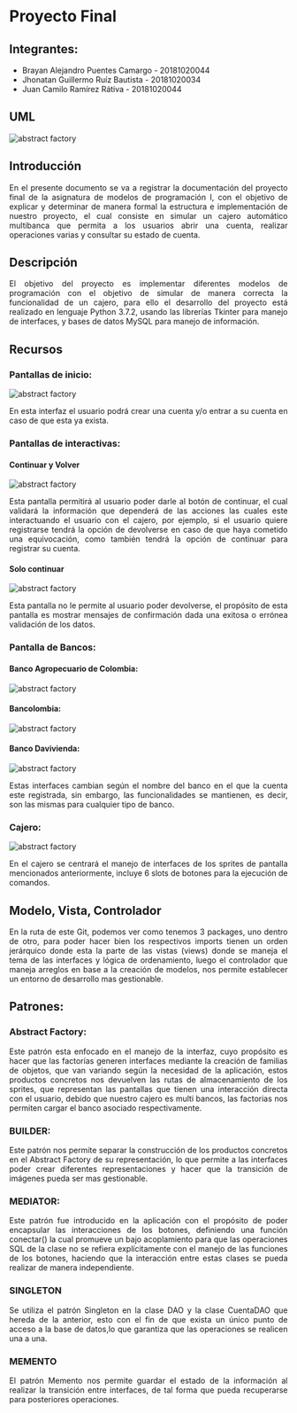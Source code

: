 # Proyecto Final

## Integrantes:

- Brayan Alejandro Puentes Camargo  - 20181020044
- Jhonatan Guillermo Ruíz Bautista  - 20181020034
- Juan Camilo Ramírez Rátiva        - 20181020044

## UML

![abstract factory](https://github.com/wthoutjc/cajero_project/blob/master/Final.jpg)

## Introducción

<p align= "Justify"> En el presente documento se va a registrar la documentación del proyecto final de la asignatura de modelos de programación I, con el objetivo de explicar y determinar de manera formal la estructura e implementación de nuestro proyecto, el cual consiste en simular un cajero automático multibanca que permita a los usuarios abrir una cuenta, realizar operaciones varias y consultar su estado de cuenta. </p>

## Descripción

<p align= "Justify"> El objetivo del proyecto es implementar diferentes modelos de programación con el objetivo de simular de manera correcta la funcionalidad de un cajero, para ello el desarrollo del proyecto está realizado en lenguaje Python 3.7.2, usando las librerías Tkinter para manejo de interfaces, y bases de datos MySQL para manejo de información. </p>

## Recursos

### Pantallas de inicio:

![abstract factory](Sprites/Pantalla/0.png)

<p align= "Justify"> En esta interfaz el usuario podrá crear una cuenta y/o entrar a su cuenta en caso de que esta ya exista. </p>

### Pantallas de interactivas:

#### Continuar y Volver

![abstract factory](Sprites/Pantalla/1.png)

<p align= "Justify"> Esta pantalla permitirá al usuario poder darle al botón de continuar, el cual validará la información que dependerá de las acciones las cuales este interactuando el usuario con el cajero, por ejemplo, si el usuario quiere registrarse tendrá la opción de devolverse en caso de que haya cometido una equivocación, como también tendrá la opción de continuar para registrar su cuenta. </p>

#### Solo continuar

![abstract factory](Sprites/Pantalla/2.png)

<p align= "Justify"> Esta pantalla no le permite al usuario poder devolverse, el propósito de esta pantalla es mostrar mensajes de confirmación dada una exitosa o errónea validación de los datos. </p>

### Pantalla de Bancos:

#### Banco Agropecuario de Colombia:

![abstract factory](Sprites/Pantalla/Agrario.png)

#### Bancolombia:

![abstract factory](Sprites/Pantalla/Bancolombia.png)

#### Banco Davivienda:

![abstract factory](Sprites/Pantalla/Davivienda.png)

<p align= "Justify"> Estas interfaces cambian según el nombre del banco en el que la cuenta este registrada, sin embargo, las funcionalidades se mantienen, es decir, son las mismas para cualquier tipo de banco. </p>

### Cajero:

![abstract factory](Sprites/Cajero/DiseñoSprites.png)

<p align= "Justify"> En el cajero se centrará el manejo de interfaces de los sprites de pantalla mencionados anteriormente, incluye 6 slots de botones para la ejecución de comandos. </p>

## Modelo, Vista, Controlador

<p align= "Justify"> En la ruta de este Git, podemos ver como tenemos 3 packages, uno dentro de otro, para poder hacer bien los respectivos imports tienen un orden jerárquico donde esta la parte de las vistas (views) donde se maneja el tema de las interfaces y lógica de ordenamiento, luego el controlador que maneja arreglos en base a la creación de modelos, nos permite establecer un entorno de desarrollo mas gestionable. </p>

## Patrones:

### Abstract Factory:

<p align= "Justify"> Este patrón esta enfocado en el manejo de la interfaz, cuyo propósito es hacer que las factorías generen interfaces mediante la creación de familias de objetos, que van variando según la necesidad de la aplicación, estos productos concretos nos devuelven las rutas de almacenamiento de los sprites, que representan las pantallas que tienen una interacción directa con el usuario, debido que nuestro cajero es multi bancos, las factorias nos permiten cargar el banco asociado respectivamente. </p>

### BUILDER:

<p align= "Justify"> Este patrón nos permite separar la construcción de los productos concretos en el Abstract Factory de su representación, lo que permite a las interfaces poder crear diferentes representaciones y hacer que la transición de imágenes pueda ser mas gestionable. </p>

### MEDIATOR:

<p align= "Justify"> Este patrón fue introducido en la aplicación con el propósito de poder encapsular las interacciones de los botones, definiendo una función conectar() la cual promueve un bajo acoplamiento para que las operaciones SQL de la clase no se refiera explícitamente con el manejo de las funciones de los botones, haciendo que la interacción entre estas clases se pueda realizar de manera independiente. </p>

### SINGLETON

<p align= "Justify"> Se utiliza el patrón Singleton en la clase DAO y la clase CuentaDAO que hereda de la anterior, esto con el fin de que exista un único punto de acceso a la base de datos,lo que garantiza que las operaciones se realicen una a una. </p>

### MEMENTO

<p align= "Justify"> El patrón Memento nos permite guardar el estado de la información al realizar la transición entre interfaces, de tal forma que pueda recuperarse para posteriores operaciones. </p>
